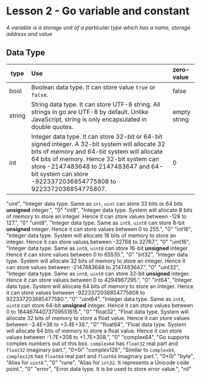 # Lesson 2 - Go variable and constant
*A variable is a storage unit of a particular type which has a name, storage address and value*
## Data Type
|  type | Use  | zero-value  |
|----|:------|:---|
|bool|Boolean data type. It can store value `true` or `false`.| false|
|string|String data type. It can store UTF-8 string. All strings in go are UTF-8 by default. Unlike JavaScript, string is only encapsulated in double quotes.|empty string|
|int|Integer data type. It can store 32-bit or 64-bit signed integer. A 32-bit system will allocate 32 bits of memory and 64-bit system will allocate 64 bits of memory. Hence 32-bit system can store -2147483648 to 2147483647 and 64-bit system can store -9223372036854775808 to 9223372036854775807.|0|
"uint", "Integer data type. Same as `int`, `uint` can store 32 bits or 64 bits **unsigned** integer.", "0"
"int8", "Integer data type. System will allocate 8 bits of memory to store an integer. Hence it can store values between -128 to 127.", "0"
"uint8", "Integer data type. Same as `int8`, `uint8` can store 8-bit **unsigned** integer. Hence it can store values between 0 to 255.", "0"
"int16", "Integer data type. System will allocate 16 bits of memory to store an integer. Hence it can store values between -32768 to 32767.", "0"
"uint16", "Integer data type. Same as `int8`, `uint8` can store 16-bit **unsigned** integer. Hence it can store values between 0 to 65535.", "0"
"int32", "Integer data type. System will allocate 32 bits of memory to store an integer. Hence it can store values between -2147483648 to 2147483647.", "0"
"uint32", "Integer data type. Same as `int8`, `uint8` can store 32-bit **unsigned** integer. Hence it can store values between 0 to 4294967295.", "0"
"int64", "Integer data type. System will allocate 64 bits of memory to store an integer. Hence it can store values between -9223372036854775808 to 922337203685477580.", "0"
"uint64", "Integer data type. Same as `int8`, `uint8` can store 64-bit **unsigned** integer. Hence it can store values between 0 to 18446744073709551615.", "0"
"float32", "Float data type. System will allocate 32 bits of memory to store a float value. Hence it can store values between -3.4E+38 to +3.4E+38.", "0"
"float64", "Float data type. System will allocate 64 bits of memory to store a float value. Hence it can store values between -1.7E+308 to +1.7E+308.", "0"
"complex64", "Go supports complex numbers out of this box. `complex64` has `float32` real part and `float32` imaginary part.", "0+0i"
"complex128", "Similar to `complex64`, `complex128` has `float64` real part and `float64` imaginary part.", "0+0i"
"byte", "Alias for `uint8`.", "0"
"rune", "Alias for `int32`. It represents a Unicode code point.", "0"
"error", "Error data type. It is be used to store error value.", "nil"